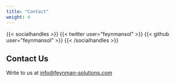 ```yaml
---
title: "Contact"
weight: 4
---
```


{{< socialhandles >}}
    {{< twitter user="feynmansol" >}}
    {{< github user="feynmansol" >}}
{{< /socialhandles >}}

## Contact Us

Write to us at info@feynman-solutions.com